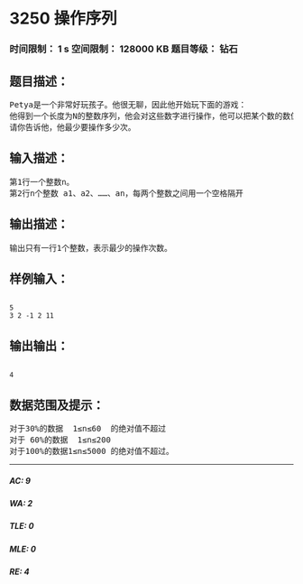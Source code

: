 # 3250 操作序列   
### 时间限制： 1 s     空间限制： 128000 KB     题目等级： 钻石  
## 题目描述：  

<pre>
Petya是一个非常好玩孩子。他很无聊，因此他开始玩下面的游戏：
他得到一个长度为N的整数序列，他会对这些数字进行操作，他可以把某个数的数值加1或者减1(当然他可以对同一个数操作很多次)。他的目的是使得数列非递减，即在修改之后，数列满足a1≤a2≤...≤aN 。
请你告诉他，他最少要操作多少次。
</pre>
  
  
## 输入描述：  

<pre>
第1行一个整数n。
第2行n个整数 a1、a2、……、an，每两个整数之间用一个空格隔开
</pre>
  
  
## 输出描述：  

<pre>
输出只有一行1个整数，表示最少的操作次数。
</pre>
  
  
## 样例输入：  

<pre><code>
5
3 2 -1 2 11
</code></pre>
  
  
## 输出输出：  

<pre><code>
4
</code></pre>
  
  
## 数据范围及提示：  

<pre>
对于30%的数据  1≤n≤60  的绝对值不超过
对于 60%的数据  1≤n≤200
对于100%的数据1≤n≤5000 的绝对值不超过。
</pre>
  
  
***  

##### AC: 9  
##### WA: 2  
##### TLE: 0  
##### MLE: 0  
##### RE: 4  
